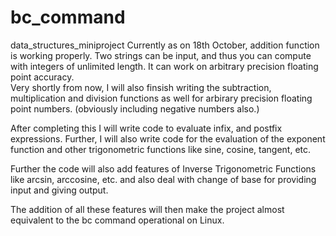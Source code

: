 # bc_command
data_structures_miniproject
Currently as on 18th October, addition function is working properly. Two strings can be input, and thus you can compute with integers of unlimited length. It can work on arbitrary precision floating point accuracy.  
Very shortly from now, I will also finsish writing the subtraction, multiplication and division functions as well for arbirary precision floating point numbers. (obviously including negative numbers also.)

After completing this I will write code to evaluate infix, and postfix expressions. Further, I will also write code for the evaluation of the exponent function and other trigonometric functions like sine, cosine, tangent, etc. 

Further the code will also add features of Inverse Trigonometric Functions like arcsin, arccosine, etc. and also deal with change of base for providing input and giving output. 

The addition of all these features will then make the project almost equivalent to the bc command operational on Linux.
